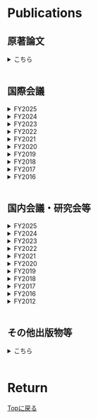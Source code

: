 <!-- Google tag (gtag.js) -->
<script async src="https://www.googletagmanager.com/gtag/js?id=G-8P412RLRC8"></script>
<script>
  window.dataLayer = window.dataLayer || [];
  function gtag(){dataLayer.push(arguments);}
  gtag('js', new Date());

  gtag('config', 'G-8P412RLRC8');
</script>

# Publications

## 原著論文

<details>
<summary>こちら</summary>
<ol reversed start="">

<li> "Quantum dot transistors based on CVD-grown graphene nano islands",<br>
	Takumi Seo*, <b>Motoya Shinozaki</b>*, Akiko Tada*, Yuta Kera, Shunsuke Yashima, Kosuke Noro, Takeshi Kumasaka, Azusa Utsumi, Takashi Matsumoto, Yoshiyuki Kobayashi, Tomohiro Otsuka (*equal contribution),<br>
    <a href="https://arxiv.org/abs/2506.07455" target="_blank"> arXiv:2506.07455.</a><br><br></li>

<li> "On-chip calibrated radio-frequency measurement at cryogenic temperatures for determination of SrTiO<sub>3</sub>-based capacitor properties",<br>
	Akitomi Shirachi, <b>Motoya Shinozaki</b>, Yasuhide Tomioka, Hisashi Inoue, Kenta Itoh, Yusuke Kozuka, Takanobu Watanabe, Shoichi Sato, Takeshi Kumasaka, Tomohiro Otsuka,<br>
    <a href="https://arxiv.org/abs/2504.20311" target="_blank">	arXiv:2504.20311.</a><br><br></li>

<li> "Formation of multiple quantum dots in ZnO heterostructures",<br>
	Koichi Baba, Kosuke Noro, Yusuke Kozuka, Takeshi Kumasaka, <b>Motoya Shinozaki</b>, Masashi Kawasaki, Tomohiro Otsuka,<br>
    <a href="https://arxiv.org/abs/2504.03049" target="_blank">	arXiv:2504.03049.</a><br><br></li>


<li> "Automatic detection of single-electron regime of quantum dots and definition of virtual gates using U-Net and clustering",<br>
    Yui Muto, Michael R. Zielewski, <b>Motoya Shinozaki</b>, Kosuke Noro, Tomohiro Otsuka,<br>
    <a href="https://arxiv.org/abs/2501.05878" target="_blank">	arXiv:2501.05878.</a><br><br></li>


<li> "Charge sensing of few-electron ZnO double quantum dots probed by radio-frequency reflectometry",<br>
    Kosuke Noro, <b>Motoya Shinozaki</b>, Yusuke Kozuka, Kazuma Matsumura, Yoshihiro Fujiwara, Takeshi Kumasaka, Atsushi Tsukazaki, Masashi Kawasaki, Tomohiro Otsuka,<br>
    <a href="https://arxiv.org/abs/2501.04949" target="_blank">	arXiv:2501.04949.</a><br><br></li>


<li> "RFSoC-based radio-frequency reflectometry in gate-defined bilayer graphene quantum devices",<br>
    <b>Motoya Shinozaki</b>, Tomoya Johmen, Aruto Hosaka, Takumi Seo, Shunsuke Yashima, Akitomi Shirachi, Kosuke Noro, Shoichi Sato, Takashi Kumasaka, Tsuyoshi Yoshida, Tomohiro Otsuka,<br>
	<a href="https://iopscience.iop.org/article/10.35848/1882-0786/ade6c2/meta" target="_blank">Applied Physics Express <b>18</b>, 075001 (2025).</a><br>
    <a href="https://arxiv.org/abs/2502.15239" target="_blank">	arXiv:2502.15239.</a><br><br></li>


<li> "Charge state estimation in quantum dots using a Bayesian approach",<br>
    <b>Motoya Shinozaki</b>, Yui Muto, Takahito Kitada, and Tomohiro Otsuka,<br>
	<a href="https://journals.aps.org/prapplied/abstract/10.1103/PhysRevApplied.23.034078" target="_blank">Physical Review Applied <b>23</b>, 034078 (2025).</a><br>
    <a href="https://arxiv.org/abs/2408.03110" target="_blank">	arXiv:2408.03110.</a><br>
	<a href="./Shinozaki_Bayes.pdf" target="_blank">プレスリリース</a><br><br></li>

<li> "Dynamics of quantum cellular automata electron transition in triple quantum dots",<br>
    Takumi Aizawa, <b>Motoya Shinozaki</b>, Yoshihiro Fujiwara, Takeshi Kumasaka, Wataru Izumida, Arne Ludwig, Andreas D. Wieck, and Tomohiro Otsuka,<br>
	<a href="https://journals.aps.org/prb/abstract/10.1103/PhysRevB.110.235421" target="_blank">Physical Review B <b>110</b>, 235421 (2024).</a><br>
    <a href="https://arxiv.org/abs/2403.06333" target="_blank">	arXiv:2403.06333.</a><br><br></li>

<li> "Probing electron trapping by current collapse in GaN/AlGaN FETs utilizing quantum transport characteristics",<br>
    Takaya Abe, <b>Motoya Shinozaki</b>, Kazuma Matsumura, Takumi Aizawa, Takeshi Kumasaka, Norikazu Ito, Taketoshi Tanaka, Ken Nakahara, and Tomohiro Otsuka,<br>
	<a href="https://doi.org/10.1063/5.0232463" target="_blank">Applied Physics Letters <b>125</b>, 253501 (2024).</a><br>
    <a href="https://arxiv.org/abs/2408.04109" target="_blank">	arXiv:2408.04109.</a><br><br></li>

<li> "Surface Gate-Defined Quantum Dots in MoS<sub>2</sub> with Bi Contacts",<br>
    Riku Tataka, Alka Sharma, <b>Motoya Shinozaki</b>, Tomoya Johmen, Takeshi Kumasaka, Yong P. Chen, and Tomohiro Otsuka,<br>
	<a href="https://journals.jps.jp/doi/10.7566/JPSJ.93.094601" target="_blank">Journal of the Physical Society of Japan <b>93</b>, 094601 (2024).</a><br>
    <a href="https://arxiv.org/abs/2210.11897" target="_blank">arXiv:2210.11897.</a><br><br></li>


<li> "Microwave dependent quantum transport characteristics in near pinched-off GaN/AlGaN field-effect transistors",<br>
	<b>Motoya Shinozaki</b>*, Takaya Abe*, Kazuma Matsumura, Takumi Aizawa, Takashi Kumasaka, Tomohiro Otsuka (*equal contribution),<br>
	<a href="https://journals.aps.org/prb/abstract/10.1103/PhysRevB.110.035305" target="_blank">Physical Review B <b>110</b>, 035305 (2024).</a><br>
	<a href="https://arxiv.org/abs/2404.11756" target="_blank">	arXiv:2404.11756.</a><br><br></li>

<li> "Visual explanations of machine learning model estimating charge states in quantum dots",<br>
    Yui Muto, Takumi Nakaso, <b>Motoya Shinozaki</b>, Takumi Aizawa, Takahito Kitada, Takashi Nakajima, Matthieu R. Delbecq, Jun Yoneda, Kenta Takeda, Akito Noiri, Arne Ludwig, Andreas D. Wieck, Seigo Tarucha, Atsunori Kanemura, Motoki Shiga, and Tomohiro Otsuka,<br>
	<a href="https://doi.org/10.1063/5.0193621" target="_blank">APL Machine Learning <b>2</b>, 026110 (2024).</a><br>
    <a href="https://arxiv.org/abs/2210.15070" target="_blank">	arXiv:2210.15070.</a><br>
	<a href="./Muto_ML.pdf" target="_blank">プレスリリース</a><br><br></li>


<li> "Wide dynamic range charge sensor operation by high-speed feedback control of radio-frequency reflectometry",<br>
	Yoshihiro Fujiwara, <b>Motoya Shinozaki</b>, Kazuma Matsumura, Kosuke Noro, Riku Tataka, Shoichi Sato, Takeshi Kumasaka, and Tomohiro Otsuka,<br>
	<a href="https://doi.org/10.1063/5.0167212" target="_blank">Applied Physics Letters <b>123</b>, 213502 (2023).</a><br>
	<a href="https://arxiv.org/abs/2307.05077" target="_blank">	arXiv:2307.05077.</a><br><br></li>

<li> "Radio-frequency reflectometry in bilayer graphene devices utilizing micro graphite back-gates",<br>
    Tomoya Johmen, <b>Motoya Shinozaki</b>, Yoshihiro Fujiwara, Takumi Aizawa, and Tomohiro Otsuka,<br>
	<a href="https://journals.aps.org/prapplied/abstract/10.1103/PhysRevApplied.20.014035" target="_blank">Physical Review Applied <b>20</b>, 014035 (2023).</a><br>
    <a href="https://arxiv.org/abs/2212.00175" target="_blank">	arXiv:2212.00175.</a><br>
	<a href="./Johmen_PRAppl.pdf" target="_blank">プレスリリース</a><br><br></li>

<li> "Nonlinear conductance in nanoscale CoFeB/MgO magnetic tunnel junctions with perpendicular easy axis",<br>
	<b>Motoya Shinozaki</b>, Junta Igarashi, Shuichi Iwakiri, Takahito Kitada, Keisuke Hayakawa, Butsurin Jinnai, Tomohiro Otsuka, Shunsuke Fukami, Kensuke Kobayashi, and Hideo Ohno,<br>
	<a href="https://journals.aps.org/prb/abstract/10.1103/PhysRevB.107.094436" target="_blank">Physical Review B <b>107</b>, 094436 (2023).</a><br>
	<a href="./prb2023_top.PNG" target="_blank">PRB Top Downloadに選ばれていました</a><br><br></li>

<li> "Scalable fabrication of graphene nanoribbon quantum dot devices with stable orbital-level spacing",<br>
    Toshiaki Kato*, Takahito Kitada*, Mizuki Seo, Wakana Okita, Naofumi Sato, <b>Motoya Shinozaki</b>, Takaya Abe, Takeshi Kumasaka, Takumi Aizawa, Yui Muto, Toshiro Kaneko, and Tomohiro Otsuka* (*equal contribution),<br>
    <a href="https://www.nature.com/articles/s43246-022-00326-3" target="_blank">Communications Materials <b>3</b>, 103 (2022).</a><br>
	<a href="./Kitada_GNR.pdf" target="_blank">プレスリリース</a><br><br></li>

<li> "Gate voltage dependence of noise distribution in radio-frequency reflectometry in gallium arsenide quantum dots",<br>
    <b>Motoya Shinozaki</b>, Yui Muto, Takahito Kitada, Takashi Nakajima, Matthieu R. Delbecq, Jun Yoneda, Kenta Takeda, Akito Noiri, Takumi Ito, Arne Ludwig, Andreas D. Wieck, Seigo Tarucha, and Tomohiro Otsuka,<br>
	<a href="https://iopscience.iop.org/article/10.35848/1882-0786/abe41f" target="_blank">Applied Physics Express <b>14</b>, 035002 (2021).</a><br>
    <a href="https://arxiv.org/abs/2012.04177" target="_blank">arXiv:2012.04177</a><br><br></li>

<li> "Probing edge condition of nanoscale CoFeB/MgO magnetic tunnel junctions by spin-wave resonance",<br>
    <b>Motoya Shinozaki</b>, Takaaki Dohi, Junta Igarashi, Justin Llandro, Shunsuke Fukami, Hideo Sato, and Hideo Ohno,<br>
    <a href="https://aip.scitation.org/doi/10.1063/5.0020591" target="_blank">Applied Physics Letters <b>117</b>, 202404 (2020).</a><br><br></li>

<li> "Write-error rate of nanoscale magnetic tunnel junctions in the precessional regime",<br>
    Takaharu Saino, Shun Kanai, <b>Motoya Shinozaki</b>, Butsurin Jinnai, Hideo Sato, Shunsuke Fukami, and Hideo Ohno,<br>
    <a href="https://aip.scitation.org/doi/10.1063/1.5121157" target="_blank">Applied Physics Letters <b>115</b>, 142406 (2019).</a><br><br></li>

<li> "Free-layer Size Dependence of Anisotropy Field in Nanoscale CoFeB/MgO Magnetic Tunnel Junctions"<br>
    <b>Motoya Shinozaki</b>, Junta Igarashi, Hideo Sato, and Hideo Ohno,<br>
    <a href="https://iopscience.iop.org/article/10.7567/APEX.11.043001" target="_blank">Applied Physics Express <b>11</b>, 043001 (2018).</a><br><br></li>

<li> "Damping constant in a free layer in nanoscale CoFeB/MgO magnetic tunnel junctions investigated by homodyne-detected ferromagnetic resonance"<br>
    <b>Motoya Shinozaki</b>, Eriko Hirayama, Shun Kanai, Hideo Sato, Fumihiro Matsukura, and Hideo Ohno,<br>
    <a href="https://iopscience.iop.org/article/10.7567/APEX.10.013001" target="_blank">Applied Physics Express <b>10</b>, 013001 (2017).</a><br><br></li>
</ol>
</details>
<br>

## 国際会議


<details>
<summary>FY2025</summary>
<ol reversed start="43">

<li> "Gate-defined bilayer graphene quantum devices probed by radio-frequency reflectometry utilizing RFSoC platform"<br>
	<b>Motoya Shinozaki</b>, Tomoya Johmen, Aruto Hosaka, Takumi Seo, Shunsuke Yashima, Akitomi Shirachi, Kosuke Noro, Shoichi Sato, Takeshi Kumasaka, Tsuyoshi Yoshida, and Tomohiro Otsuka,<br>
 	The 26th International Conference on Electronic Properties of Two-Dimensional Systems(EP2DS) and the 22nd International Conference on Modulated Semiconductor Structures(MSS), St. Louis, America, 27 Jul. - 1 Aug. 2025.<br><br></li>


</ol>
</details>

<details>
<summary>FY2024</summary>
<ol reversed start="42">

<li> "Automatic detection and analysis of charge transition lines in quantum dots by machine learning"<br>
	Yui Muto, Michael R. Zielewski, <b>Motoya Shinozaki</b>, Kosuke Noro, Tomohiro Otsuka,,<br>
 	The 6th International Symposium on AI and Electronics, Sendai, Jan. 30, 2025.<br><br></li>

<li> "Radio-frequency reflectometry of bilayer graphene quantum devices using RFSoC platform"<br>
	<b>Motoya Shinozaki</b>, Tomoya Johmen, Aruto Hosaka, Takumi Seo, Shunsuke Yashima, Akitomi Shirachi, Kosuke Noro, Shoichi Sato, Takeshi Kumasaka, Tsuyoshi Yoshida, and Tomohiro Otsuka,<br>
 	The 8th Symposium for the Core Research Clusters for Materials Science and Spintronics and the 7th Symposium on International Joint Graduate Program in Materials Science and Spintronics, Sendai, Japan, 18-21 Nov. 2024.<br><br></li>

<li> "Fabrication of SrTiO<sub>3</sub>-based capacitor for cryogenic variable microwave resonators "<br>
	Akitomi Shirach, <b>Motoya Shinozaki</b>, Yasuhide Tomioka, Yusuke Kozuka, Shoichi Sato, Takeshi Kumasaka, and Tomohiro Otsuka,<br>
 	The 8th Symposium for the Core Research Clusters for Materials Science and Spintronics and the 7th Symposium on International Joint Graduate Program in Materials Science and Spintronics, Sendai, Japan, 18-21 Nov. 2024.<br><br></li>


<li> "High-Speed Electronics for Quantum Devices and Systems"<br>
	<b>Motoya Shinozaki</b>, Yoshihiro Fujiwara, Tomoya Johmen, and Tomohiro Otsuka,<br>
 	Germany-Japan mini workshop, Online, 19 Aug. 2024.<br><br></li>

<li> "Classifying the Charge State of Quantum Dots by Machine Learning and Improving Performance by Visual Explanations of the Model"<br>
	Yui Muto, Takumi Nakaso,  <b>Motoya Shinozaki</b>, Takumi Aizawa, Takahito Kitada, Takashi Nakajima, Matthieu R. Delbecq, Jun Yoneda, Kenta Takeda, Akito Noiri, Arne Ludwig, Andreas D. Wieck, Seigo Tarucha, Atsunori Kanemura, Motoki Shiga, and Tomohiro Otsuka,<br>
 	International Conference on the Physics of Semiconductors (ICPS) 2024, Ottawa, Canada, 28 Jul. – 2 Aug. 2024.<br><br></li>
</ol>
</details>

<details>
<summary>FY2023</summary>
<ol reversed start="37">

<li> "Improvement of Charge State Estimation in Quantum Dots by Machine Learning and Visualization of the Model by Grad-CAM"<br>
	Yui Muto, Takumi Nakaso, Takumi Aizawa, <b>Motoya Shinozaki</b>, Takahito Kitada, Takashi Nakajima, Matthieu R. Delbecq, Jun Yoneda, Kenta Takeda, Akito Noiri, Arne Ludwig, Andreas D. Wieck, Seigo Tarucha, Atsunori Kanemura, Motoki Shiga, and Tomohiro Otsuka,<br>
 	The 5th International Symposium on AI and Electronics, Sendai, Japan, 19-20 Feb. 2024.<br><br></li>

<li> "Wide dynamic range charge sensing utilizing fast feedback control of radio-frequency reflectometry"<br>
	<b>Motoya Shinozaki</b>, Yoshihiro Fujiwara, Kazuma Matsumura, Kosuke Noro, Riku Tataka, Shoichi Sato, Takeshi Kumasaka, and Tomohiro Otsuka,<br>
 	The 7th Symposium for the Core Research Clusters for Materials Science and Spintronics and the 6th Symposium on International Joint Graduate Program in Materials Science and Spintronics, Sendai, Japan, 28 Nov.-1 Dec. 2023.<br><br></li>

<li> "Improving the generalization performance of the machine learning model estimating charge states in quantum dots"<br>
	Yui Muto, Takumi Nakaso, Takumi Aizawa, <b>Motoya Shinozaki</b>, Takahito Kitada, Takashi Nakajima, Matthieu R. Delbecq, Jun Yoneda, Kenta Takeda, Akito Noiri, Arne Ludwig, Andreas D. Wieck, Seigo Tarucha, Atsunori Kanemura, Motoki Shiga, and Tomohiro Otsuka,<br>
 	The 7th Symposium for the Core Research Clusters for Materials Science and Spintronics and the 6th Symposium on International Joint Graduate Program in Materials Science and Spintronics, Sendai, Japan, 28 Nov.-1 Dec. 2023.<br><br></li>


<li> "High-frequency measurement in graphene nanostructures for graphene quantum devices"<br>
	Tomoya Johmen, <b>Motoya Shinozaki</b>, Yoshihiro Fujiwara, Takumi Aizawa, Takeshi Kumasaka, and Tomohiro Otsuka,<br>
 	The Joint Workshop of 5th Workshop on Quantum and Classical Cryogenic Devices, Circuits, 
	and Systems (QCCC 2023), 16th Superconducting SFQ VLSI Workshop (SSV 2023), 
	and 2nd International Workshop of Spin/Quantum Materials and Devices (IWSQMD 2023), Sendai, Japan, 16-17 Nov. 2023.<br><br></li>

<li> "Automatic state recognition of quantum dot hardware utilizing machine learning"<br>
	Yui Muto, Takumi Nakaso, Takumi Aizawa, <b>Motoya Shinozaki</b>, Takahito Kitada, Takashi Nakajima, Matthieu R. Delbecq, Jun Yoneda, Kenta Takeda, Akito Noiri, Arne Ludwig, Andreas D. Wieck, Seigo Tarucha, Atsunori Kanemura, Motoki Shiga, and Tomohiro Otsuka,<br>
 	International Conference on Machine Learning Physics, Kyoto, Japan, Nov. 15, 2023.<br><br></li>


<li> "Automatic charge state estimation in quantum dots by machine learning and visual explanation of the model with Grad-CAM"<br>
	Yui Muto, Takumi Nakaso, Takumi Aizawa, <b>Motoya Shinozaki</b>, Takahito Kitada, Takashi Nakajima, Matthieu R. Delbecq, Jun Yoneda, Kenta Takeda, Akito Noiri, Arne Ludwig, Andreas D. Wieck, Seigo Tarucha, Atsunori Kanemura, Motoki Shiga, and Tomohiro Otsuka,<br>
 	The 25th International Conference on Electronic Properties of Two-Dimensional Systems, Grenoble, France, 9-14 Jul. 2023.<br><br></li>

<li> "Radio-frequency reflectometry measurement in bilayer graphene microdevices"<br>
	Tomoya Johmen, <b>Motoya Shinozaki</b>, Yoshihiro Fujiwara, Riku Tataka, Takumi Aizawa, Takeshi Kumasaka, and Tomohiro Otsuka,<br>
 	The 25th International Conference on Electronic Properties of Two-Dimensional Systems, Grenoble, France, 9-14 Jul. 2023.<br><br></li>


</ol>
</details>

<details>
<summary>FY2022</summary>
<ol reversed start="30">

<li> "Noise Robust Automatic Recognition Method of Charge States in Quantum Dots by Machine Learning"<br>
	Yui Muto, Takumi Nakaso, Takumi Aizawa, <b>Motoya Shinozaki</b>, Takahito Kitada, Takashi Nakajima, Matthieu R. Delbecq, Jun Yoneda, Kenta Takeda, Akito Noiri, Arne Ludwig, Andreas D. Wieck, Seigo Tarucha, Atsunori Kanemura, Motoki Shiga, and Tomohiro Otsuka,<br>
 	The 4th International Symposium on AI and Electronics, Sendai, Feb. 13, 2023<br><br></li>

<li> "Charge state recognition in double quantum dot devices by machine learning"<br>
	Yui Muto, Takumi Nakaso, Takumi Aizawa, <b>Motoya Shinozaki</b>, Takahito Kitada, Takashi Nakajima, Matthieu R. Delbecq, Jun Yoneda, Kenta Takeda, Akito Noiri, Arne Ludwig, Andreas D. Wieck, Seigo Tarucha, Atsunori Kanemura, and Tomohiro Otsuka,<br>
 	Symposium for The Core Research Clusters for Materials Science and Spintronics, and International Joint Graduate Program in Materials Science, Online, Oct. 25, 2022<br><br></li>

<li> "Formation of quantum dots in MoS2 utilizing intrinsic Schottky barriers"<br>
	Riku Tataka, Alka Sharma, Tomoya Johmen, Takeshi Kumasaka, <b>Motoya Shinozaki</b>, Yong P. Chen, Tomohiro Otsuka,<br>
 	Symposium for The Core Research Clusters for Materials Science and Spintronics, and International Joint Graduate Program in Materials Science, Online, Oct. 25, 2022<br><br></li>

<li> "High-frequency measurement in bilayer graphene nanodevices"<br>
	Tomoya Johmen, <b>Motoya Shinozaki</b>, Yoshihiro Fujiwara, Riku Tataka, Takumi Aizawa, Takeshi Kumasaka, and Tomohiro Otsuka,<br>
 	Symposium for The Core Research Clusters for Materials Science and Spintronics, and International Joint Graduate Program in Materials Science, Online, Oct. 25, 2022<br><br></li>

<li> "Noise robust recognition of charge states in quantum dots by machine learning and preprocessing"<br>
	Yui Muto, Takumi Nakaso, Takumi Aizawa, <b>Motoya Shinozaki</b>, Takahito Kitada, Takashi Nakajima, Matthieu R. Delbecq, Jun Yoneda, Kenta Takeda, Akito Noiri, Arne Ludwig, Andreas D. Wieck, Seigo Tarucha, Atsunori Kanemura, and Tomohiro Otsuka,<br>
 	International Conference on the Physics of Semiconductors 2022, Online, Jun. 27-30, 2022<br><br></li>

</ol>
</details>

<details>
<summary>FY2021</summary>
<ol reversed start="25">

<li> "Noise analysis of radio-frequency reflectometry for single spin and charge detection in quantum dots"<br>
	Tomohiro Otsuka, <b>Motoya Shinozaki</b>, Yui Muto, Takahito Kitada, Takashi Nakajima, Matthieu R. Delbecq, Jun Yoneda, Kenta Takeda, Akito Noiri, Takumi Ito, Arne Ludwig, Andreas D. Wieck, and Seigo Tarucha,<br>
 	1st Online RIEC International Workshop on Spintronics, Online, 18 Nov. 2021. (Invited)<br><br></li>

<li> "Error rate analysis of charge sensing in quantum dots by Bayesian approach"<br>
	<b>Motoya Shinozaki</b>, Yui Muto, Takahito Kitada, Shuya Nagayasu, Takashi Nakajima, Matthieu R. Delbecq, Jun Yoneda, Kenta Takeda, Akito Noiri, Sen Li, Takumi Ito, Seigo Tarucha and Tomohiro Otsuka,<br>
 	Symposium for The Core Research Clusters for Materials Science and Spintronics, and International Joint Graduate Program in Materials Science, Online, 27 Oct. 2021.<br><br></li>



</ol>
</details>

<details>
<summary>FY2020</summary>
<ol reversed start="23">
<li> "Readout noise in radio-frequency reflectometry in gallium arsenide quantum dots"<br>
	<b>Motoya Shinozaki</b>, Yui Muto, Takahito Kitada, Takashi Nakajima, Matthieu R. Delbecq, Jun Yoneda, Kenta Takeda, Akito Noiri, Takumi Ito, Arne Ludwig, Andreas D. Wieck, Seigo Tarucha and Tomohiro Otsuka,<br>
 	International Symposium for The Core Research Clusters for Materials Science and Spintronics, Online, 24 Feb. 2021.<br><br></li>

<li> "Charge state estimation in quantum dots by Bayesian approach"<br>
	Yui Muto, <b>Motoya Shinozaki</b>, Takahito Kitada, Shuya Nagayasu, Takashi Nakajima, Matthieu R. Delbecq, Jun Yoneda, Kenta Takeda, Akito Noiri, Sen Li, Takumi Ito, Seigo Tarucha and Tomohiro Otsuka,<br>
 	International Symposium for The Core Research Clusters for Materials Science and Spintronics, Online, 24 Feb. 2021.<br><br></li>

<li> "Quantum Dots in plasma CVD Graphene Nanoribbons"<br>
	Takahito Kitada, Mizuki Seo, Takaya Abe, <b>Motoya Shinozaki</b>, Naohumi Sato, Takumi Aizawa, Yui Muto, Toshiro Kaneko, Toshiaki Kato and Tomohiro Otsuka,<br>
 	International Symposium for The Core Research Clusters for Materials Science and Spintronics, Online, 24 Feb. 2021.<br><br></li>


</ol>
</details>

<details>
<summary>FY2019</summary>
<ol reversed start="20">
<li> "Write-error rate of nanoscale magnetic tunnel junctions in the precessional regime"<br>
	Takaharu Saino, Shun Kanai, <b>Motoya Shinozaki</b>, Butsurin Jinnai, Hideo Sato, Shunsuke Fukami, and Hideo Ohno,<br>
 	The 3rd Symposium for The Core Research Clusters for Materials Science and Spintronics, Sendai, Japan,  10-11 Feb. 2020.<br><br></li>

<li> "Ferromagnetic resonance and current induced magnetization switching in nanoscale CoFeB/MgO magnetic tunnel junctions"<br>
	<b>Motoya Shinozaki</b>, Junta Igarashi, Justin Llandro, Hideo Sato, Shunsuke Fukami, and Hideo Ohno,<br>
	17th RIEC International Workshop on Spintronics, Sendai, Japan, 3-6 Dec. 2019.<br><br></li>

<li> "Magnetic-field angle dependence of coercivity with and without bias current in nanoscale magnetic tunnel junctions"<br>
	Junta Igarashi, Shun Kanai, <b>Motoya Shinozaki</b>, Justin Llandro, Hideo Sato, Shunsuke Fukami, and Hideo Ohno,<br>
	Purdue-Tohoku Spintronics Workshop II, Lorraine University, Nancy, France, 17-20 September 2019.<br><br></li>

<li> "Size Dependence of the Influence of Edge Effects in Nanoscale Perpendicular-Anisotropy Magnetic Tunnel Junctions"<br>
 	Junta Igarashi, <b>Motoya Shinozaki</b>, Justin Llandro, Shunsuke Fukami, Hideo Sato, and Hideo Ohno,<br>
	York-Tohoku-Kaiserslautern Research Symposium on "New Concept Spintronics Devices", York University, York, British, 12-14 June 2019. (Invited)<br><br></li>
</ol>
</details>

<details>
<summary>FY2018</summary>
<ol reversed start="16">
<li> "Size Dependence of the Influence of Edge Effects in Nanoscale Perpendicular-Anisotropy Magnetic Tunnel Junctions"<br>
	<b>Motoya Shinozaki</b>, Junta Igarashi, Justin Llandro, Shunsuke Fukami, Hideo Sato, and Hideo Ohno,<br>
	The 2nd Symposium for World Leading Research Centers, Sendai International Center, Sendai, Japan, 15-17 Feb. 2019. (Invited)<br><br></li>

<li> "Asymmetric distortion of astroid curve with current bias in nanoscale magnetic tunnel junction"<br>
	Junta Igarashi, Shun Kanai, <b>Motoya Shinozaki</b>, Justin Llandro, Hideo Sato, Shunsuke Fukami, and Hideo Ohno,<br>
	2019 Joint MMM-Intermag Conference, Washington, USA, Jan. 14-18. 2019.<br><br></li>

<li> "Edge state of nanoscale magnetic tunnel junctions proved by spin-wave resonance"<br>
	<b>Motoya Shinozaki</b>, Takaaki Dohi, Junta Igarashi, Justin Llandro, Shun Kanai, Shunsuke Fukami, Hideo Sato, and Hideo Ohno,<br> 
	2019 Joint MMM-Intermag Conference, Washington, USA, Jan. 14-18. 2019.<br><br></li>

<li> "Effects of free layer size on magnetic properties and current induced magnetization switching in nanoscale CoFeB/MgO magnetic tunnel junctions"<br>
	Junta Igarashi, <b>Motoya Shinozaki</b>, Justin Llandro, Hideo Sato, Shunsuke Fukami, and Hideo Ohno,<br>
	16th RIEC International Workshop on Spintronics, Sendai, Japan, 9-12 Jan. 2019.<br><br></li>

<li> "Influence on magnetization switching of edge effects in nano-scale perpendicular-anisotropy CoFeB/MgO magnetic tunnel junctions"<br>
	Junta Igarashi, Justin Llandro, <b>Motoya Shinozaki</b>, Hideo Sato, Shunsuke Fukami, and Hideo Ohno,<br>
	10th International Conference on Physics and Applications of Spin-Related Phenomena in Solids, Linz, Austria, 5-9 Aug. 2018.<br><br></li>

<li> "Dependence of magnetic anisotropy on free-layer size in nanoscale magnetic tunnel junctions"<br>
	Junta Igarashi, <b>Motoya Shinozaki</b>, Justin Llandro, Hideo Sato, and Hideo Ohno,<br>
	7th Workshop of the Core-to-Core Project Tohoku-York-Kaiserslautern New concepts for future spintronic devices, Kaiserslautern, Germany, 28-30 May 2018.<br><br></li>

<li> "Effect of Free-layer size on magnetic properties in nanoscale magnetic tunnel junctions"<br>
	<b>Motoya Shinozaki</b>, Junta Igarashi, Hideo Sato, and Hideo Ohno,<br>
	Intermag 2018, Singapore, 23-27 April 2018.<br><br></li>
</ol>
</details>

<details>
<summary>FY2017</summary>
<ol reversed start="9">
<li> "Effect of free layer size on magnetic anisotropy in nanoscale CoFeB/MgO magnetic tunnel junctions"<br>
	<b>Motoya Shinozaki</b>, Junta Igarashi, Hideo Sato, and Hideo Ohno,<br>
	15th RIEC International Workshop on Spintronics, Sendai, Japan, 13-19 December 2017.<br><br></li>

<li> "Damping constant in nanoscale magnetic tunnel junctions with perpendicular easy axis determined by ferromagnetic resonance under perpendicular magnetic fields"<br>
	<b>Motoya Shinozaki</b>, Shun Kanai, Eli Cristopher I. Enobio, Hideo Sato, Fumihiro Matsukura, and Hideo Ohno,<br>
	York-Tohoku Summer School in Spintronics, York, British, 26-28 July 2017.<br><br></li>
</ol>
</details>

<details>
<summary>FY2016</summary>
<ol reversed start="7">

<li> "Homodyne-detected ferromagnetic resonance in nanoscale magnetic tunnel junction under perpendicular magnetic fields"<br>
	<b>Motoya Shinozaki</b>, Shun Kanai, Hideo Sato, Fumihiro Matsukura, and Hideo Ohno,<br>
	Regensburg-Tohoku Workshop on Solid-State Physics and Spintronics, Zao, Japan, 28-30 March 2017.<br><br></li>

<li> "Junction size dependence of damping constants of CoFeB in magnetic tunnel junctions"<br>
	<b>Motoya Shinozaki</b>, Eriko Hirayama, Shun Kanai, Hideo Sato, Fumihiro Matsukura, and Hideo Ohno,<br>
	International School on Spintronics and Spin-Orbitronics, Hakata, Japan, 16-17 December 2016.<br><br></li>

<li> "Thermal Agitation and Speed of Switching in Electric-field Induced Magnetization Reversal of CoFeB/MgO Magnetic Tunnel Junctions"<br>
	Shun Kanai, Yoshinobu Nakatani, <b>Motoya Shinozaki</b>, Hideo Sato, Fumihiro Matsukura, and Hideo Ohno,<br>
	14th RIEC workshop on spintronics, Sendai, Japan, 17-19 November 2016. (invited)<br><br></li>

<li> "Homodyne-detected ferromagnetic resonance spectra of CoFeB with perpendicular easy axis under perpendicular magnetic fields"<br>
	<b>Motoya Shinozaki</b>, Eriko Hirayama, Shun Kanai, Hideo Sato, Fumihiro Matsukura, and Hideo Ohno,<br>
	14th RIEC workshop on spintronics, Sendai, Japan, 17-19 November 2016.<br><br></li>

<li> "Damping constant of nanoscale CoFeB determined from magnetic tunnel junction with orthogonal magnetization directions"<br>
	<b>Motoya Shinozaki</b>, Eriko Hirayama, Shun Kanai, Hideo Sato, Fumihiro Matsukura, and Hideo Ohno,<br>
	2016 Joint Seminar: Tohoku University - University of York Prospect of Future Spintronics from physics to devices, Sendai, Japan, 29-30 August 2016.<br><br></li>

<li> "Damping constant of free layer in nanoscale magnetic tunnel junction"<br>
	<b>Motoya Shinozaki</b>, Eriko Hirayama, Shun Kanai, Hideo Sato, Fumihiro Matsukura, and Hideo Ohno,<br>
	9th International Conference on Physics and Applications of Spin-Related Phenomena in Solids, Kobe, Japan, 8-11 August 2016.<br><br></li>

<li> "Evaluation of damping constant in a nanoscale magnetic tunnel junction by homodyne-detected ferromagnetic resonance"<br>
	<b>Motoya Shinozaki</b>, Eriko Hirayama, Shun Kanai, Hideo Sato, Fumihiro Matsukura, and Hideo Ohno,<br>
	3rd Workshop of the Core-to-Core Project Tohoku-York-Kaiserslautern New concepts for future spintronic devices, Kaiserslautern, Germany, 22-24 June 2016.<br><br></li>
</ol>
</details>
<br>

## 国内会議・研究会等


<details>
<summary>FY2025</summary>
<ol reversed start="43">

<li> "メタマテリアル構造によるグラフェン新奇物性発現・機能デバイス創出"<br>
	<b>篠﨑基矢</b>,<br>
	学術変革領域研究(A)「キメラ準粒子が切り拓く新物性科学」領域会議, 東北大学, 仙台, 2025年5月22-23日<br><br></li>


</ol>
</details>

<details>
<summary>FY2024</summary>
<ol reversed start="42">

<li> "酸化亜鉛少数電子二重量子ドットの形成"<br>
	野呂康介, <b>篠﨑基矢</b>, 小塚裕介, 松村和真, 藤原義弘, 熊坂武志, 塚﨑敦, 川﨑雅司, 大塚朋廣,<br>
	日本物理学会2025年春季大会, オンライン開催, 2025年3月18-21日<br><br></li>

<li> "機械学習による量子ドットの単一電子領域検出とバーチャルゲート定義の自動化"<br>
	武藤由依, Michael R. ZielewskiA, <b>篠﨑基矢</b>, 野呂康介, 大塚朋廣,<br>
	日本物理学会2025年春季大会, オンライン開催, 2025年3月18-21日<br><br></li>


<li> "2次元材料におけるゲート誘起周期構造の開発"<br>
	<b>篠﨑基矢</b>, 河野竜平, 五十嵐純太<br>
	第13回東北大学若手アンサンブルワークショップ, 東北大学, 2024年12月11日<br><br></li>

<li> "Microwave resonances in disorder-induced quantum dots within GaN/AlGaN FETs"<br>
	<b>Motoya Shinozaki</b>, Takaya Abe, Kazuma Matsumura, Takumi Aizawa, Takeshi Kumasaka, and Tomohiro Otsuka,<br>
	The 13th Workshop on Semiconductor/Superconductor Quantum Coherence Effect and Quantum Information, Nasu, Japan, 24-26 Sep. 2024<br><br></li>

<li> "低温可変共振回路に向けたSrTiO3可変容量コンデンサ特性の面方位・ドープ依存性"<br>
	白地昭豊鏡, <b>篠﨑基矢</b>, 富岡泰秀, 小塚裕介, 佐藤彰一, 熊坂武志, 大塚朋廣,<br>
	日本物理学会第79回年次大会, 北海道大学, 札幌, 2024年9月16-19日<br><br></li>


<li> "RFSoCを用いた半導体量子デバイス高周波反射測定系の構築"<br>
	<b>篠﨑基矢</b>, 上面友也, 保坂有杜, 瀬尾拓未, 八島俊介, 白地昭豊鏡, 野呂康介, 佐藤彰一, 熊坂武志, 吉田剛, 大塚朋廣,<br>
	日本物理学会第79回年次大会, 北海道大学, 札幌, 2024年9月16-19日<br><br></li>


</ol>
</details>

<details>
<summary>FY2023</summary>
<ol reversed start="36">

<li> "GaN FETにおけるマイクロ波共鳴ピークの解析"<br>
	松村和真, 阿部峰也, <b>篠﨑基矢</b>, 相澤拓海, 熊坂武志, 大塚朋廣,<br>
	日本物理学会2024年春季大会, オンライン開催, 2024年3月18-21日<br><br></li>

<li> "通信用ロジック・アルゴリズムを活用した量子古典ハイブリッド求解技術の検討"<br>
	越川 翔太, 保坂有杜, 西川翔太, 小西良明, <b>篠﨑基矢</b>, 大塚朋廣, ハシタ ムトゥマラ ウィッデヤスーリヤ, 張山昌論, 吉田  剛,<br>
	電子情報通信学会 コミュニケーションシステム研究会, 鹿児島, 2024年1月11-12日<br><br></li>

<li> "Improving the dynamic range of charge sensing utilizing fast feedback control of rf reflectometry"<br>
	Yoshihiro Fujiwara, <b>Motoya Shinozaki</b>, Kazuma Matsumura, Kosuke Noro, Riku Tataka, Shoichi Sato, Takeshi Kumasaka, and Tomohiro Otsuka,<br>
	The 12th Workshop on Semiconductor/Superconductor Quantum Coherence Effect and Quantum Information, Nasu, Japan, 27-29 Sep. 2023<br><br></li>

<li> "Radio-frequency reflectometry in bilayer graphene quantum dot"<br>
	Tomoya Johmen, <b>Motoya Shinozaki</b>, Yoshihiro Fujiwara, Takumi Aizawa, and Tomohiro Otsuka,<br>
	The 12th Workshop on Semiconductor/Superconductor Quantum Coherence Effect and Quantum Information, Nasu, Japan, 27-29 Sep. 2023<br><br></li>

<li> "機械学習を⽤いた量⼦ドットハードウェアの⾃動状態推定"<br>
	武藤由依, 中曽拓, 相澤拓海, <b>篠﨑基矢</b>, 北田孝仁, 中島峻, Matthieu R. Delbecq, 米田淳, 武田健太, 野入亮人, Arne Ludwig, Andreas D. Wieck, 樽茶清悟, 兼村厚範, 志賀元紀, 大塚朋廣,<br>
	学習物理領域研究会, 東京, 2023年9月27日<br><br></li>

<li> "機械学習による量子ドット電荷状態推定の汎化性能改良"<br>
	武藤由依, 中曽拓, 相澤拓海, <b>篠﨑基矢</b>, 北田孝仁, 中島峻, Matthieu R. Delbecq, 米田淳, 武田健太, 野入亮人, Arne Ludwig, Andreas D. Wieck, 樽茶清悟, 兼村厚範, 志賀元紀, 大塚朋廣,<br>
	日本物理学会第78回年次大会, 東北大学, 仙台, 2023年9月16-19日<br><br></li>

<li> "高周波反射測定の高速PID制御による電荷センサのダイナミックレンジ改善"<br>
	<b>篠﨑基矢</b>, 藤原義弘, 松村和真, 野呂康介, 田高陸, 佐藤彰一, 熊坂武志, 大塚朋廣,<br>
	日本物理学会第78回年次大会, 東北大学, 仙台, 2023年9月16-19日<br><br></li>


</ol>
</details>

<details>
<summary>FY2022</summary>
<ol reversed start="29">

<li> "量子ドット電荷状態推定機械学習モデルの予測判断根拠可視化"<br>
	武藤由依, 中曽拓, 相澤拓海, <b>篠﨑基矢</b>, 北田孝仁, 中島峻, Matthieu R. Delbecq, 米田淳, 武田健太, 野入亮人, Arne Ludwig, Andreas D. Wieck, 樽茶清悟, 兼村厚範, 志賀元紀, 大塚朋廣,<br>
	日本物理学会2023年春季大会, オンライン開催, 2023年3月22-25日<br><br></li>

<li> "二層グラフェン微小デバイスにおける高周波反射測定"<br>
	上面友也, <b>篠﨑基矢</b>, 藤原義弘, 田高陸, 大塚朋廣,<br>
	日本物理学会2022年秋季大会, 東京工業大学, 東京, 2022年9月12-15日<br><br></li>

<li> "MoS<sub>2</sub>におけるコンタクト、ゲート電極の開発と量子ドット形成"<br>
	田高陸, Alka Sharma, 上面友也, <b>篠﨑基矢</b>, 熊坂武志, Young P. Chen, 大塚朋廣,<br>
	日本物理学会2022年秋季大会, 東京工業大学, 東京, 2022年9月12-15日<br><br></li>
</ol>
</details>


<details>
<summary>FY2021</summary>
<ol reversed start="26">


<li> "機械学習と前処理によるノイズ耐性のある量子ドット電荷状態推定"<br>
	武藤由依, 中曽拓, 相澤拓海, <b>篠﨑基矢</b>, 北田孝仁, 中島峻, Matthieu R. Delbecq, 米田淳, 武田健太, 野入亮人, Arne Ludwig, Andreas D. Wieck, 樽茶清悟, 兼村厚範, 大塚朋廣,<br>
	日本物理学会第77回年次大会, オンライン開催, 2022年3月15-19日<br><br></li>

<li> "GaN FET の電流コラプス下における量子ドット形成"<br>
	阿部峰也, <b>篠﨑基矢</b>, 相澤拓海, 熊坂武志, 伊藤範和, 田中岳利, 中原健, 大塚朋廣,<br>
	日本物理学会第77回年次大会, オンライン開催, 2022年3月15-19日<br><br></li>

<li> "高周波反射測定による量子ドットQCA状態電荷遷移の実時間観測"<br>
	相澤拓海, <b>篠﨑基矢</b>, 藤原義弘, 熊坂武志, 中島峻, Matthieu R. Delbecq, 米田淳, 武田健太, 野入亮人, Arne Ludwig, Andreas D. Wieck, 樽茶清悟, 大塚朋廣,<br>
	日本物理学会第77回年次大会, オンライン開催, 2022年3月15-19日<br><br></li>

<li> "微細CoFeB/MgO磁気トンネル接合における非線形電子輸送特性"<br>
	<b>篠﨑基矢</b>, 五十嵐純太, 岩切秀一, 北田孝仁, 早川佳祐,  陣内佛霖, 大塚朋廣, 深見俊輔, 小林研介, 大野英男,<br>
	日本物理学会第77回年次大会, オンライン開催, 2022年3月15-19日<br><br></li>

<li> "Noise-robust charge state recognition in quantum dots utilizing machine learning and preprocessing"<br>
	Yui Muto, Taku Nakaso, Takumi Aizawa, <b>Motoya Shinozaki</b>, Takahito Kitada, Takashi Nakajima, Matthieu R. Delbecq, Jun Yoneda, Kenta Takeda, Akito Noiri, Arne Ludwig, Andreas D. Wieck, Seigo Tarucha, Atsunori Kanemura and Tomohiro Otsuka,<br>
	第11回半導体／超伝導体量子効果と量子情報の研修会, Grand Nikko Awaji, Japan, 2022年2月21-23日<br><br></li>

<li> "Real-time measurement of QCA charge transition in quantum dots by rf-reflectometry"<br>
	Takumi Aizawa, <b>Motoya Shinozaki</b>, Yoshihiro Fujiwara, Takeshi Kumasaka, Takeshi Nakjima, Matthieu R. Delbecq, Jun Yoneda, Kenta Takeda, Akito Noiri, Arne Ludwig, Andreas D. Wieck, Seigo Tarucha, and Tomohiro Otsuka<br>
	第11回半導体／超伝導体量子効果と量子情報の研修会, Grand Nikko Awaji, Japan, 2022年2月21-23日<br><br></li>

<li> "GaN FETにおけるマイクロ波依存伝導の観測"<br>
	阿部峰也, <b>篠﨑基矢</b>, 相澤拓海, 熊坂武志, 伊藤範和, 田中岳利, 中原健, 大塚朋廣,<br>
	日本物理学会2021年秋季大会, オンライン開催, 2021年9月20-23日<br><br></li>
</ol>
</details>

<details>
<summary>FY2020</summary>
<ol reversed start="19">
<li> "CVDグラフェンナノリボンにおける単一量子ドット形成"<br>
	北田孝仁, 阿部峰也, 瀬尾瑞樹, 佐藤尚郁, <b>篠﨑基矢</b>, 相澤拓海, 武藤由依, 金子俊郎, 加藤俊顕, 大塚朋廣,<br>
	日本物理学会第76回年次大会, オンライン開催, 2021年3月12-15日<br><br></li>

<li> "Noise analysis of radio-frequency reflectometry in quantum dots"<br>
	<b>Motoya Shinozaki</b>,<br>
	第10回半導体／超伝導体量子効果と量子情報の研修会, オンライン開催, 2020年12月17-18日<br><br></li>

<li> "量子ドット信号のベイズ手法解析"<br>
	<b>篠﨑基矢</b>,<br>
	第6回量子技術・機械学習融合ミーティング, オンライン開催, 2020年9月18日<br><br></li>

<li> "機械学習による量子ドットの電荷状態推定"<br>
	中曽拓, <b>篠﨑基矢</b>, 相澤拓海, 北田孝仁, 武藤由依, 中島峻, Matthieu R. Delbecq, 米田淳, 武田健太, 野入亮人, 伊藤匠, Arne Ludwig, Andreas D. Wieck, 樽茶清悟, 兼村厚範, 大塚朋廣<br>
	日本物理学会2020年秋季大会, オンライン開催, 2020年9月8-12日<br><br></li>

<li> "量子ドット高周波反射測定のノイズ解析"<br>
	<b>篠﨑基矢</b>, 武藤由依, 北田孝仁, 中島峻, Matthieu R. Delbecq, 米田淳, 武田健太, 野入亮人, 伊藤匠, Arne Ludwig, Andreas D. Wieck, 樽茶清悟, 大塚朋廣<br>
	日本物理学会2020年秋季大会, オンライン開催, 2020年9月8-12日<br><br></li>

<li> "ベイズ手法による量子ドット電荷状態推定のノイズ依存性"<br>
	武藤由依, <b>篠﨑基矢</b>, 北田孝仁, 永安修也, 中島峻, Matthieu R. Delbecq, 米田淳, 武田健太, 野入亮人, Sen Li, 伊藤匠, 樽茶清悟, 大塚朋廣<br>
	日本物理学会2020年秋季大会, オンライン開催, 2020年9月8-12日<br><br></li>

<li> "CVDグラフェンナノリボンにおける量子ドット形成"<br> 
	北田孝仁, 阿部峰也, <b>篠﨑基矢</b>, 瀬尾瑞樹, 金子俊郎, 加藤俊顕, 大塚朋廣,<br>
	日本物理学会2020年秋季大会, オンライン開催, 2020年9月8-12日<br><br></li>
</ol>
</details>

<details>
<summary>FY2019</summary>
<ol reversed start="12">
<li> "Edge condition of nanoscale magnetic tunnel junctions proved by spin-wave resonance"<br> 
	<b>Motoya Shinozaki</b>, Takaaki Dohi, Junta Igarashi, Justin Llandro, Shun Kanai, Shunsuke Fukami, Hideo Sato, and Hideo Ohno,<br>
	The 24th Symposium on the Physics and Applications of Spin-related Phenomena in Semiconductors, Sendai (PASPS24), Japan, 17-18 Dec. 2019.<br><br></li>
</ol>
</details>

<details>
<summary>FY2018</summary>
<ol reversed start="11">
<li> "Edge state of nanoscale magnetic tunnel junctions investigated by spin-wave resonance"<br>
	<b>Motoya Shinozaki</b>, Takaaki Dohi, Junta Igarashi, Justin Llandro, Shun Kanai, Shunsuke Fukami, Hideo Sato, and Hideo Ohno,<br>
	第66回応用物理学会春季学術講演会, 東京工業大学, 東京, 2019年3月9-12日<br><br></li>

<li> "強磁性共鳴を用いたナノスケール磁気トンネル接合の特性評価"<br> 
	<b>篠﨑基矢</b>, 五十嵐純太, Justin Llandro, 深見俊輔, 佐藤英夫, 大野英男,<br>
	東北大学電気通信研究所－早稲田大学ナノ・ライフ創新研究機構 共同プロジェクト研究(ナノエレクトロニクスに関する連携研究) 平成30年度研究会, 早稲田大学 理工学術院(西早稲田キャンパス), 東京, 2019年2月26日<br><br></li>

<li> "Homodyne-detected ferromagnetic resonance in nanoscale MgO/CoFeB/MgO magnetic tunnel junction"<br>
	Zichao Wang, <b>Motoya Shinozaki</b>, Atsushi Okada, Mathias Bersweiler, Shun Kanai, Hideo Sato, Shunsuke Fukami, and Hideo Ohno,<br>
	The 37th Electronic Materials Symposium, Nagahama, Japan, 10-12 Oct. 2018.<br><br></li>

<li> "垂直CoFeB/MgO磁気トンネル接合ならびにそれを用いたメモリの特性と加工プロセス"<br> 
	佐藤英夫, <b>篠﨑基矢</b>, 五十嵐純太, J. Llandro, 渡辺俊成, 小池洋紀, 齋藤 節, 三浦貞彦, 本庄弘明、井上博文, 池田正二, 野口靖夫, 谷川高穂, 安平光雄, 大野英男, 康 松潤, 久保卓也, 高槻浩一, 山下幸司, 八木靖司, 田村 亮, 西村拓郎, 村田 耕, 遠藤哲郎,<br>
	第68回スピンエレクトロニクス専門研究会(スピントロニクスデバイス研究開発の最前線), 東京, 2018年7月6日. (招待講演)<br><br></li>
</ol>
</details>

<details>
<summary>FY2017</summary>
<ol reversed start="7">
<li> "Free-layer size dependence of magnetic anisotropy in nanoscale CoFeB/MgO magnetic tunnel junctions"<br>
	<b>Motoya Shinozaki</b>, Junta Igarashi, Hideo Sato, and Hideo Ohno,<br>
	第65回応用物理学会春季学術講演会, 早稲田大学, 東京, 2018年3月17-20日<br><br></li>

<li> "Free-layer size dependence of magnetic properties in CoFeB/MgO nanoscale magnetic tunnel junctions"<br>
	<b>Motoya Shinozaki</b>, Junta Igarashi, Hideo Sato, and Hideo Ohno,<br>
	2018世界トップレベル研究拠点キックオフシンポジウム, 仙台, 2018年2月20日<br><br></li>

<li> "Homodyne-detected ferromagnetic resonance in nanoscale magnetic tunnel junction with magnetic field modulation"<br>
	Zichao Wang, <b>Motoya Shinozaki</b>, Atsushi Okada, Shun Kanai, Hideo Sato, Fumihiro Matsukura, and Hideo Ohno,<br>
	The 36th Electronic Materials Symposium, Nagahama, Japan, 8-10 Nov. 2017.<br><br></li>
</ol>
</details>

<details>
<summary>FY2016</summary>
<ol reversed start="4">
<li> "Junction size dependence of damping constants in nanoscale CoFeB/MgO magnetic tunnel junctions"<br>
	<b>Motoya Shinozaki</b>, Eriko Hirayama, Shun Kanai, Hideo Sato, Fumihiro Matsukura, and Hideo Ohno,<br>
	第64回応用物理学会春季学術講演会, パシフィコ横浜, 2017年3月14-17日<br><br></li>

<li> "Damping constants in nanoscale CoFeB/MgO magnetic tunnel junctions investigated by homodyne-detected ferromagnetic resonance"<br>
	<b>Motoya Shinozaki</b>, Eriko Hirayama, Shun Kanai, Hideo Sato, Fumihiro Matsukura, and Hideo Ohno,<br>
	平成28年度スピン変換年次報告会, 東京工業大学 大岡山キャンパス, 2017年3月2-3日<br><br></li>

<li> "Damping constant in a nanoscale magnetic tunnel junction evaluated by homodyne-detected ferromagnetic resonance"<br>
	<b>Motoya Shinozaki</b>, Eriko Hirayama, Shun Kanai, Hideo Sato, Fumihiro Matsukura, and Hideo Ohno,<br>
	The 35th Electronic Materials Symposium, Moriyama, Japan, 6-8 Jul. 2016.<br><br></li>
</ol>
</details>

<details>
<summary>FY2012</summary>
<ol reversed start="1">
<li> "YBa<sub>2</sub>Cu<sub>2</sub>O<sub>7-δ</sub>薄膜のノーマル電気伝導モデルと超伝導揺らぎ伝導率"<br>
	<b>篠﨑基矢</b>, 北島魁人, 茂呂拓哉, 山木拓馬, 田中昭雄, 森 夏樹,<br>
	第 3 回電気学会東京支部栃木・群馬支所合同研究発表会,  宇都宮大学, 宇都宮, 2013 年2 月28日.<br><br></li>
</ol>
</details>
<br>

## その他出版物等

<details>
<summary>こちら</summary>
<ol reversed start="">
<li> "通信用ロジック・アルゴリズムを活用した量子古典ハイブリッド求解技術の検討",<br>
    越川 翔太, 保坂有杜, 西川翔太, 小西良明, <b>篠﨑基矢</b>, 大塚朋廣, ハシタ ムトゥマラ ウィッデヤスーリヤ, 張山昌論, 吉田  剛,<br>
	<a href="https://jglobal.jst.go.jp/en/detail?JGLOBAL_ID=202402217600750675" target="_blank"> 電子情報通信学会技術研究報告 <b>123</b>, 6 (2024).</a><br><br></li>

<li> "微細磁気トンネル接合における非線形輸送特性に関する研究",<br>
    <b>篠﨑基矢</b>, 大塚朋廣, 深見俊輔<br>
	<a href="https://tohoku.repo.nii.ac.jp/?action=pages_view_main&active_action=repository_view_main_item_detail&item_id=138086&item_no=1&page_id=33&block_id=46" target="_blank">東北大学通研談話会記録 <b>91</b>, 18 (2022).</a><br><br></li>

<li> "量子ビット観測回路におけるノイズメカニズム",<br>
    <b>篠﨑基矢</b>,<br>
	<a href="http://www.iiare.tohoku.ac.jp/wordpress/wp-content/themes/lightning_child/crossover/vol49/index.html" target="_blank">東北大学クロスオーバー <b>49</b>, p6 (2021).</a><br>
	<a href="./crossover.png" target="_blank">記事抜粋</a><br><br></li>

<li> "強磁性共鳴を用いた微細磁気トンネル接合における磁気特性の評価",<br>
    <b>篠﨑基矢</b>, 佐藤英夫, 大野英男<br>
	<a href="https://tohoku.repo.nii.ac.jp/?action=pages_view_main&active_action=repository_view_main_item_detail&item_id=126103&item_no=1&page_id=33&block_id=46" target="_blank">東北大学通研談話会記録 <b>87</b>, 218 (2018).</a><br><br></li>
</ol>
</details>
<br>

# Return
[Topに戻る](https://motoyashinozaki.github.io/minidora/)